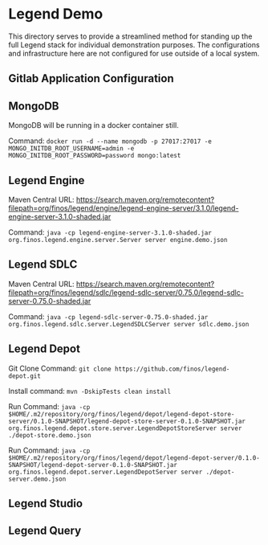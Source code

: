 # Legend Demo

This directory serves to provide a streamlined method for standing up the full Legend stack for individual demonstration purposes. The configurations and infrastructure here are not configured for use outside of a local system.

## Gitlab Application Configuration

## MongoDB

MongoDB will be running in a docker container still.

Command: `docker run -d --name mongodb -p 27017:27017 -e MONGO_INITDB_ROOT_USERNAME=admin -e MONGO_INITDB_ROOT_PASSWORD=password mongo:latest`

## Legend Engine

Maven Central URL: https://search.maven.org/remotecontent?filepath=org/finos/legend/engine/legend-engine-server/3.1.0/legend-engine-server-3.1.0-shaded.jar

Command: `java -cp legend-engine-server-3.1.0-shaded.jar org.finos.legend.engine.server.Server server engine.demo.json`

## Legend SDLC

Maven Central URL: https://search.maven.org/remotecontent?filepath=org/finos/legend/sdlc/legend-sdlc-server/0.75.0/legend-sdlc-server-0.75.0-shaded.jar

Command: `java -cp legend-sdlc-server-0.75.0-shaded.jar org.finos.legend.sdlc.server.LegendSDLCServer server sdlc.demo.json`

## Legend Depot

Git Clone Command: `git clone https://github.com/finos/legend-depot.git`

Install command: `mvn -DskipTests clean install`

Run Command: `java -cp $HOME/.m2/repository/org/finos/legend/depot/legend-depot-store-server/0.1.0-SNAPSHOT/legend-depot-store-server-0.1.0-SNAPSHOT.jar org.finos.legend.depot.store.server.LegendDepotStoreServer server ./depot-store.demo.json`

Run Command: `java -cp $HOME/.m2/repository/org/finos/legend/depot/legend-depot-server/0.1.0-SNAPSHOT/legend-depot-server-0.1.0-SNAPSHOT.jar org.finos.legend.depot.server.LegendDepotServer server ./depot-server.demo.json`

## Legend Studio


## Legend Query
